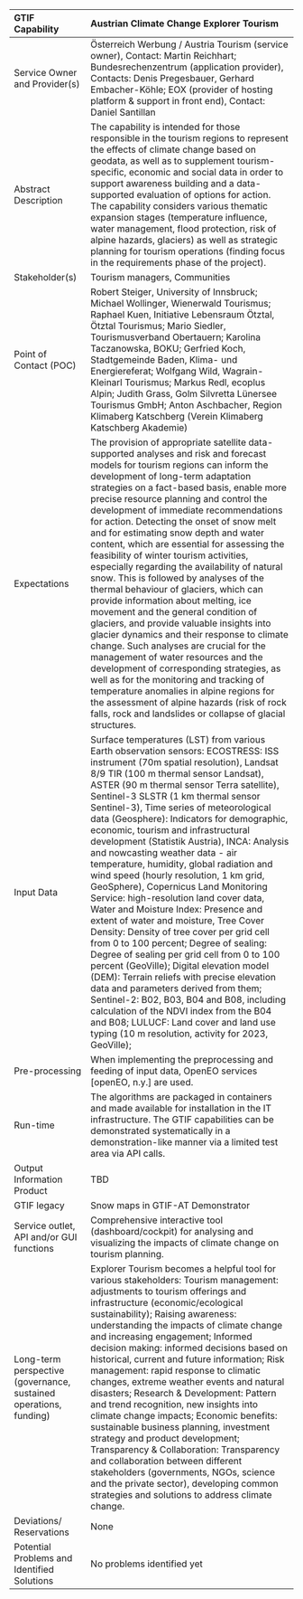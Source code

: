 ﻿|GTIF Capability|**Austrian Climate Change Explorer Tourism**|
| :- | :- |
|Service Owner and Provider(s)|Österreich Werbung / Austria Tourism (service owner), Contact: Martin Reichhart; Bundesrechenzentrum (application provider), Contacts: Denis Pregesbauer, Gerhard Embacher-Köhle; EOX (provider of hosting platform & support in front end), Contact: Daniel Santillan|
|Abstract Description|The capability is intended for those responsible in the tourism regions to represent the effects of climate change based on geodata, as well as to supplement tourism-specific, economic and social data in order to support awareness building and a data-supported evaluation of options for action. The capability considers various thematic expansion stages (temperature influence, water management, flood protection, risk of alpine hazards, glaciers) as well as strategic planning for tourism operations (finding focus in the requirements phase of the project).|
|Stakeholder(s)|Tourism managers, Communities|
|Point of Contact (POC)|Robert Steiger, University of Innsbruck; Michael Wollinger, Wienerwald Tourismus; Raphael Kuen, Initiative Lebensraum Ötztal, Ötztal Tourismus; Mario Siedler, Tourismusverband Obertauern; Karolina Taczanowska, BOKU; Gerfried Koch, Stadtgemeinde Baden, Klima- und Energiereferat; Wolfgang Wild, Wagrain-Kleinarl Tourismus; Markus Redl, ecoplus Alpin; Judith Grass, Golm Silvretta Lünersee Tourismus GmbH; Anton Aschbacher, Region Klimaberg Katschberg (Verein Klimaberg Katschberg Akademie)|
|Expectations|The provision of appropriate satellite data-supported analyses and risk and forecast models for tourism regions can inform the development of long-term adaptation strategies on a fact-based basis, enable more precise resource planning and control the development of immediate recommendations for action. Detecting the onset of snow melt and for estimating snow depth and water content, which are essential for assessing the feasibility of winter tourism activities, especially regarding the availability of natural snow. This is followed by analyses of the thermal behaviour of glaciers, which can provide information about melting, ice movement and the general condition of glaciers, and provide valuable insights into glacier dynamics and their response to climate change. Such analyses are crucial for the management of water resources and the development of corresponding strategies, as well as for the monitoring and tracking of temperature anomalies in alpine regions for the assessment of alpine hazards (risk of rock falls, rock and landslides or collapse of glacial structures. |
|Input Data|Surface temperatures (LST) from various Earth observation sensors: ECOSTRESS: ISS instrument (70m spatial resolution), Landsat 8/9 TIR (100 m thermal sensor Landsat), ASTER (90 m thermal sensor Terra satellite), Sentinel-3 SLSTR (1 km thermal sensor Sentinel-3), Time series of meteorological data (Geosphere): Indicators for demographic, economic, tourism and infrastructural development (Statistik Austria), INCA: Analysis and nowcasting weather data - air temperature, humidity, global radiation and wind speed (hourly resolution, 1 km grid, GeoSphere), Copernicus Land Monitoring Service: high-resolution land cover data, Water and Moisture Index: Presence and extent of water and moisture, Tree Cover Density: Density of tree cover per grid cell from 0 to 100 percent; Degree of sealing: Degree of sealing per grid cell from 0 to 100 percent (GeoVille); Digital elevation model (DEM): Terrain reliefs with precise elevation data and parameters derived from them; Sentinel-2: B02, B03, B04 and B08, including calculation of the NDVI index from the B04 and B08; LULUCF: Land cover and land use typing (10 m resolution, activity for 2023, GeoVille);|
|Pre-processing|When implementing the preprocessing and feeding of input data, OpenEO services [openEO, n.y.] are used.|
|Run-time|The algorithms are packaged in containers and made available for installation in the IT infrastructure. The GTIF capabilities can be demonstrated systematically in a demonstration-like manner via a limited test area via API calls.|
|Output Information Product|TBD|
|GTIF legacy|Snow maps in GTIF-AT Demonstrator|
|Service outlet, API and/or GUI functions|Comprehensive interactive tool (dashboard/cockpit) for analysing and visualizing the impacts of climate change on tourism planning.|
|Long-term perspective (governance, sustained operations, funding)|Explorer Tourism becomes a helpful tool for various stakeholders: Tourism management: adjustments to tourism offerings and infrastructure (economic/ecological sustainability); Raising awareness: understanding the impacts of climate change and increasing engagement; Informed decision making: informed decisions based on historical, current and future information; Risk management: rapid response to climatic changes, extreme weather events and natural disasters; Research & Development: Pattern and trend recognition, new insights into climate change impacts; Economic benefits: sustainable business planning, investment strategy and product development; Transparency & Collaboration: Transparency and collaboration between different stakeholders (governments, NGOs, science and the private sector), developing common strategies and solutions to address climate change.|
|Deviations/ Reservations|None|
|Potential Problems and Identified Solutions|No problems identified yet|

